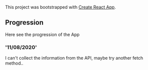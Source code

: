 This project was bootstrapped with [Create React App](https://github.com/facebook/create-react-app).

## Progression

Here see the progression of the App

### '11/08/2020'

I can't collect the information from the API, maybe try another fetch method..<br />


